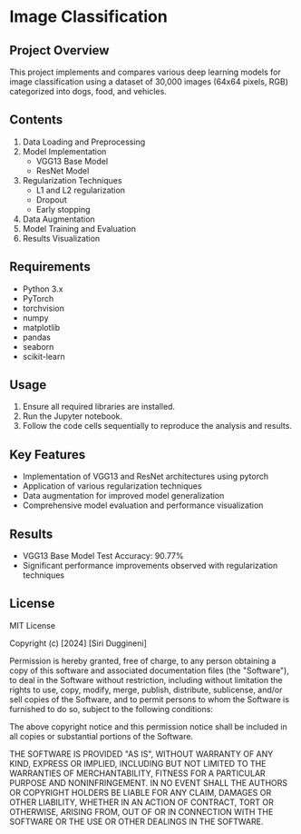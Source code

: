 # Image Classification

## Project Overview

This project implements and compares various deep learning models for image classification using a dataset of 30,000 images (64x64 pixels, RGB) categorized into dogs, food, and vehicles.

## Contents

1. Data Loading and Preprocessing
2. Model Implementation
   - VGG13 Base Model
   - ResNet Model
3. Regularization Techniques
   - L1 and L2 regularization
   - Dropout
   - Early stopping
4. Data Augmentation
5. Model Training and Evaluation
6. Results Visualization

## Requirements
- Python 3.x
- PyTorch
- torchvision
- numpy
- matplotlib
- pandas
- seaborn
- scikit-learn

## Usage

1. Ensure all required libraries are installed.
2. Run the Jupyter notebook.
3. Follow the code cells sequentially to reproduce the analysis and results.

## Key Features

- Implementation of VGG13 and ResNet architectures using pytorch
- Application of various regularization techniques
- Data augmentation for improved model generalization
- Comprehensive model evaluation and performance visualization

## Results

- VGG13 Base Model Test Accuracy: 90.77%
- Significant performance improvements observed with regularization techniques


## License
MIT License

Copyright (c) [2024] [Siri Duggineni]

Permission is hereby granted, free of charge, to any person obtaining a copy
of this software and associated documentation files (the "Software"), to deal
in the Software without restriction, including without limitation the rights
to use, copy, modify, merge, publish, distribute, sublicense, and/or sell
copies of the Software, and to permit persons to whom the Software is
furnished to do so, subject to the following conditions:

The above copyright notice and this permission notice shall be included in all
copies or substantial portions of the Software.

THE SOFTWARE IS PROVIDED "AS IS", WITHOUT WARRANTY OF ANY KIND, EXPRESS OR
IMPLIED, INCLUDING BUT NOT LIMITED TO THE WARRANTIES OF MERCHANTABILITY,
FITNESS FOR A PARTICULAR PURPOSE AND NONINFRINGEMENT. IN NO EVENT SHALL THE
AUTHORS OR COPYRIGHT HOLDERS BE LIABLE FOR ANY CLAIM, DAMAGES OR OTHER
LIABILITY, WHETHER IN AN ACTION OF CONTRACT, TORT OR OTHERWISE, ARISING FROM,
OUT OF OR IN CONNECTION WITH THE SOFTWARE OR THE USE OR OTHER DEALINGS IN THE
SOFTWARE.
